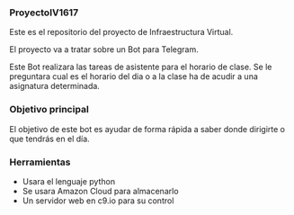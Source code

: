 ### ProyectoIV1617

Este es el repositorio del proyecto de Infraestructura Virtual.

El proyecto va a tratar sobre un Bot para Telegram.

Este Bot realizara las tareas de asistente para el horario de clase.
Se le preguntara cual es el horario del dia o a la clase ha de acudir a una asignatura determinada.

### Objetivo principal

El objetivo de este bot es ayudar de forma rápida a saber donde dirigirte o que tendrás en el día.


### Herramientas

* Usara el lenguaje python
* Se usara Amazon Cloud para almacenarlo
* Un servidor web en c9.io para su control